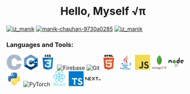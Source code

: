 <h1 align="center">Hello, Myself √π</h1>
<!-- <h3 align="center">A passionate developer with a keen interest in cutting-edge technologies and a love for innovation.</h3>

<h3 align="left">Connect with me:</h3> -->
<p align="left">
<a href="https://twitter.com/arnavdInd" target="blank"><img align="center" src="https://raw.githubusercontent.com/rahuldkjain/github-profile-readme-generator/master/src/images/icons/Social/twitter.svg" alt="iz_manik" height="30" width="40" /></a>
<a href="https://www.linkedin.com/in/arnav-deshpande-948890235/" target="blank"><img align="center" src="https://raw.githubusercontent.com/rahuldkjain/github-profile-readme-generator/master/src/images/icons/Social/linked-in-alt.svg" alt="manik-chauhan-9730a0285" height="30" width="40" /></a>
<a href="https://instagram.com/arnavvdeshpande" target="blank"><img align="center" src="https://raw.githubusercontent.com/rahuldkjain/github-profile-readme-generator/master/src/images/icons/Social/instagram.svg" alt="iz_manik" height="30" width="40" /></a>
</p>

### Languages and Tools:
<p align="left">
  <img src="https://raw.githubusercontent.com/devicons/devicon/master/icons/c/c-original.svg" alt="C" width="40" height="40"/>
  <img src="https://raw.githubusercontent.com/devicons/devicon/master/icons/cplusplus/cplusplus-original.svg" alt="C++" width="40" height="40"/>
  <img src="https://raw.githubusercontent.com/devicons/devicon/master/icons/css3/css3-original-wordmark.svg" alt="CSS3" width="40" height="40"/>
<!--   <img src="https://raw.githubusercontent.com/devicons/devicon/master/icons/express/express-original-wordmark.svg" alt="Express.js" width="40" height="40"/> -->
  <img src="https://www.vectorlogo.zone/logos/firebase/firebase-icon.svg" alt="Firebase" width="40" height="40"/>
  <img src="https://www.vectorlogo.zone/logos/git-scm/git-scm-icon.svg" alt="Git" width="40" height="40"/>
  <img src="https://raw.githubusercontent.com/devicons/devicon/master/icons/html5/html5-original-wordmark.svg" alt="HTML5" width="40" height="40"/>
  <img src="https://raw.githubusercontent.com/devicons/devicon/master/icons/java/java-original.svg" alt="Java" width="40" height="40"/>
  <img src="https://raw.githubusercontent.com/devicons/devicon/master/icons/javascript/javascript-original.svg" alt="JavaScript" width="40" height="40"/>
  <img src="https://raw.githubusercontent.com/devicons/devicon/master/icons/mongodb/mongodb-original-wordmark.svg" alt="MongoDB" width="40" height="40"/>
  <img src="https://raw.githubusercontent.com/devicons/devicon/master/icons/nodejs/nodejs-original-wordmark.svg" alt="Node.js" width="40" height="40"/>
  <img src="https://raw.githubusercontent.com/devicons/devicon/master/icons/python/python-original.svg" alt="Python" width="40" height="40"/>
  <img src="https://www.vectorlogo.zone/logos/pytorch/pytorch-icon.svg" alt="PyTorch" width="40" height="40"/>
  <img src="https://raw.githubusercontent.com/devicons/devicon/master/icons/react/react-original-wordmark.svg" alt="React" width="40" height="40"/>
  <img src="https://raw.githubusercontent.com/devicons/devicon/master/icons/typescript/typescript-original.svg" alt="TypeScript" width="40" height="40"/>
  <img src="https://raw.githubusercontent.com/devicons/devicon/master/icons/nextjs/nextjs-original-wordmark.svg" alt="Next.js" width="40" height="40"/>
<!--   <img src="https://seeklogo.com/images/E/ethers-js-logo-EC6B576DBD-seeklogo.com.png" alt="Ethers.js" width="40" height="40"/>
  <img src="https://raw.githubusercontent.com/devicons/devicon/master/icons/solidity/solidity-original.svg" alt="Solidity" width="40" height="40"/>
  <img src="https://seeklogo.com/images/F/foundry-logo-FDC591EFA3-seeklogo.com.png" alt="Foundry" width="40" height="40"/>

</p>


### Github Stats :

<p><img align=top src="https://github-readme-stats.vercel.app/api?username=rootp1&theme=tokyonight"/></p>
<a href="https://git.io/streak-stats"><img src="https://github-readme-streak-stats.herokuapp.com?user=rootp1&theme=gruvbox&border_radius=6.3" alt="GitHub Streak" /></a>